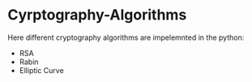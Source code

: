 # Cyrptography-Algorithms
Here different cryptography algorithms are impelemnted in the python:
- RSA
- Rabin
- Elliptic Curve

